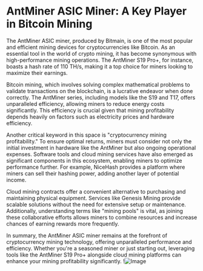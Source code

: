 # AntMiner ASIC Miner: A Key Player in Bitcoin Mining

The AntMiner ASIC miner, produced by Bitmain, is one of the most popular and efficient mining devices for cryptocurrencies like Bitcoin. As an essential tool in the world of crypto mining, it has become synonymous with high-performance mining operations. The AntMiner S19 Pro+, for instance, boasts a hash rate of 110 TH/s, making it a top choice for miners looking to maximize their earnings.

Bitcoin mining, which involves solving complex mathematical problems to validate transactions on the blockchain, is a lucrative endeavor when done correctly. The AntMiner series, including models like the S19 and T17, offers unparalleled efficiency, allowing miners to reduce energy costs significantly. This efficiency is crucial given that mining profitability depends heavily on factors such as electricity prices and hardware efficiency.

Another critical keyword in this space is "cryptocurrency mining profitability." To ensure optimal returns, miners must consider not only the initial investment in hardware like the AntMiner but also ongoing operational expenses. Software tools and cloud mining services have also emerged as significant components in this ecosystem, enabling miners to optimize performance further. For example, NiceHash provides a platform where miners can sell their hashing power, adding another layer of potential income.

Cloud mining contracts offer a convenient alternative to purchasing and maintaining physical equipment. Services like Genesis Mining provide scalable solutions without the need for extensive setup or maintenance. Additionally, understanding terms like "mining pools" is vital, as joining these collaborative efforts allows miners to combine resources and increase chances of earning rewards more frequently.

In summary, the AntMiner ASIC miner remains at the forefront of cryptocurrency mining technology, offering unparalleled performance and efficiency. Whether you're a seasoned miner or just starting out, leveraging tools like the AntMiner S19 Pro+ alongside cloud mining platforms can enhance your mining profitability significantly. !![Image](https://github.com/user-attachments/assets/b6e7b7a2-655e-4d44-8baa-20c566a3cb65)